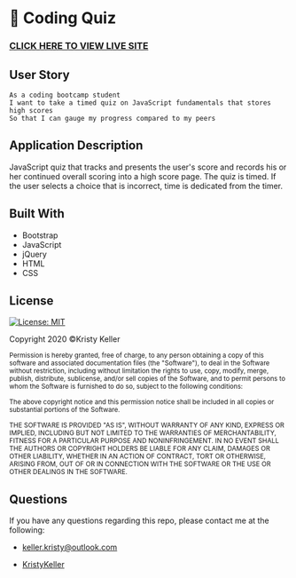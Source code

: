 # 📝  Coding Quiz

### [CLICK HERE TO VIEW LIVE SITE](https://kristykeller.github.io/CodingQuiz/)

## User Story
```
As a coding bootcamp student
I want to take a timed quiz on JavaScript fundamentals that stores high scores
So that I can gauge my progress compared to my peers
```

## Application Description 
JavaScript quiz that tracks and presents the user's score and records his or her continued overall scoring into a high score page. The quiz is timed. If the user selects a choice that is incorrect, time is dedicated from the timer.  

## Built With
* Bootstrap
* JavaScript
* jQuery
* HTML
* CSS

## License
[![License: MIT](https://img.shields.io/badge/License-MIT-yellow.svg)](https://opensource.org/licenses/MIT)

Copyright 2020 ©Kristy Keller

<sup>Permission is hereby granted, free of charge, to any person obtaining a copy of this software and associated documentation files (the "Software"), to deal in the Software without restriction, including without limitation the rights to use, copy, modify, merge, publish, distribute, sublicense, and/or sell copies of the Software, and to permit persons to whom the Software is furnished to do so, subject to the following conditions:
  
<sup>The above copyright notice and this permission notice shall be included in all copies or substantial portions of the Software.

<sup>THE SOFTWARE IS PROVIDED "AS IS", WITHOUT WARRANTY OF ANY KIND, EXPRESS OR IMPLIED, INCLUDING BUT NOT LIMITED TO THE WARRANTIES OF MERCHANTABILITY, FITNESS FOR A PARTICULAR PURPOSE AND NONINFRINGEMENT. IN NO EVENT SHALL THE AUTHORS OR COPYRIGHT HOLDERS BE LIABLE FOR ANY CLAIM, DAMAGES OR OTHER LIABILITY, WHETHER IN AN ACTION OF CONTRACT, TORT OR OTHERWISE, ARISING FROM, OUT OF OR IN CONNECTION WITH THE SOFTWARE OR THE USE OR OTHER DEALINGS IN THE SOFTWARE.

## Questions

If you have any questions regarding this repo, please contact me at the following:

* <keller.kristy@outlook.com>

* [KristyKeller](https://github.com/KristyKeller)
